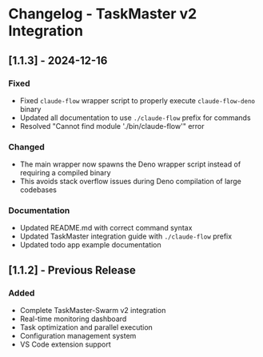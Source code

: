 # Changelog - TaskMaster v2 Integration

## [1.1.3] - 2024-12-16

### Fixed
- Fixed `claude-flow` wrapper script to properly execute `claude-flow-deno` binary
- Updated all documentation to use `./claude-flow` prefix for commands
- Resolved "Cannot find module './bin/claude-flow'" error

### Changed
- The main wrapper now spawns the Deno wrapper script instead of requiring a compiled binary
- This avoids stack overflow issues during Deno compilation of large codebases

### Documentation
- Updated README.md with correct command syntax
- Updated TaskMaster integration guide with `./claude-flow` prefix
- Updated todo app example documentation

## [1.1.2] - Previous Release

### Added
- Complete TaskMaster-Swarm v2 integration
- Real-time monitoring dashboard
- Task optimization and parallel execution
- Configuration management system
- VS Code extension support